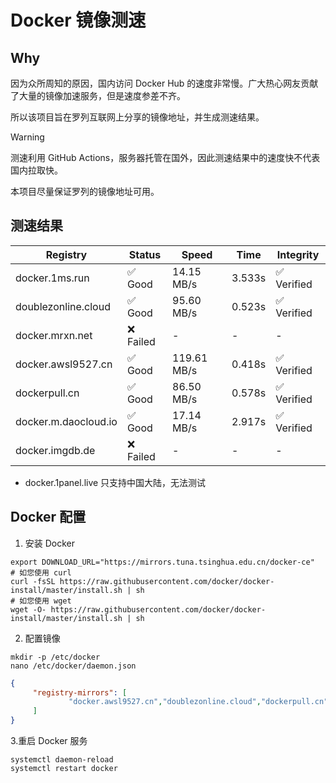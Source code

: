 # Docker 镜像测速

## Why

因为众所周知的原因，国内访问 Docker Hub 的速度非常慢。广大热心网友贡献了大量的镜像加速服务，但是速度参差不齐。


所以该项目旨在罗列互联网上分享的镜像地址，并生成测速结果。

> [!WARNING]
> 测速利用 GitHub Actions，服务器托管在国外，因此测速结果中的速度快不代表国内拉取快。
>

本项目尽量保证罗列的镜像地址可用。

## 测速结果

| Registry | Status | Speed | Time | Integrity |
|----------|--------|-------|------|-----------|
| docker.1ms.run | ✅ Good | 14.15 MB/s | 3.533s | ✅ Verified |
| doublezonline.cloud | ✅ Good | 95.60 MB/s | 0.523s | ✅ Verified |
| docker.mrxn.net | ❌ Failed | - | - | - |
| docker.awsl9527.cn | ✅ Good | 119.61 MB/s | 0.418s | ✅ Verified |
| dockerpull.cn | ✅ Good | 86.50 MB/s | 0.578s | ✅ Verified |
| docker.m.daocloud.io | ✅ Good | 17.14 MB/s | 2.917s | ✅ Verified |
| docker.imgdb.de | ❌ Failed | - | - | - |

- docker.1panel.live 只支持中国大陆，无法测试

## Docker 配置

1. 安装 Docker
```shell
export DOWNLOAD_URL="https://mirrors.tuna.tsinghua.edu.cn/docker-ce"
# 如您使用 curl
curl -fsSL https://raw.githubusercontent.com/docker/docker-install/master/install.sh | sh
# 如您使用 wget
wget -O- https://raw.githubusercontent.com/docker/docker-install/master/install.sh | sh
```

2. 配置镜像

```shell
mkdir -p /etc/docker
nano /etc/docker/daemon.json
```

```json
{
     "registry-mirrors": [
             "docker.awsl9527.cn","doublezonline.cloud","dockerpull.cn"
     ]
}
```

 3.重启 Docker 服务
```shell
systemctl daemon-reload
systemctl restart docker
```
